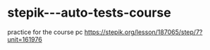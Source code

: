# stepik---auto-tests-course
practice for the course
pc
https://stepik.org/lesson/187065/step/7?unit=161976